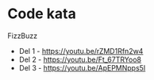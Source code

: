 # Code kata

FizzBuzz
* Del 1 - https://youtu.be/rZMD1Rfn2w4
* Del 2 - https://youtu.be/Ft_67TRYoo8
* Del 3 - https://youtu.be/ApEPMNpps5I

